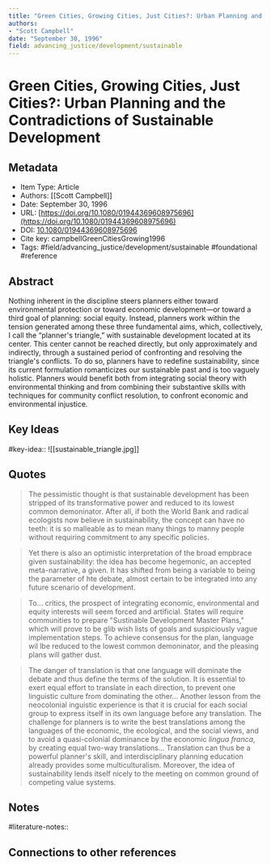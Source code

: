 ```yaml
---
title: "Green Cities, Growing Cities, Just Cities?: Urban Planning and the Contradictions of Sustainable Development"
authors:  
- "Scott Campbell"
date: "September 30, 1996"
field: advancing_justice/development/sustainable 
---
```


# Green Cities, Growing Cities, Just Cities?: Urban Planning and the Contradictions of Sustainable Development

## Metadata
* Item Type: Article
* Authors: [[Scott Campbell]]
* Date: September 30, 1996
* URL: [https://doi.org/10.1080/01944369608975696](https://doi.org/10.1080/01944369608975696)
* DOI: [10.1080/01944369608975696](https://doi.org/10.1080/01944369608975696)
* Cite key: campbellGreenCitiesGrowing1996
* Tags: 
#field/advancing_justice/development/sustainable 
#foundational 
#reference


## Abstract

Nothing inherent in the discipline steers planners either toward environmental protection or toward economic development—or toward a third goal of planning: social equity. Instead, planners work within the tension generated among these three fundamental aims, which, collectively, I call the “planner's triangle,” with sustainable development located at its center. This center cannot be reached directly, but only approximately and indirectly, through a sustained period of confronting and resolving the triangle's conflicts. To do so, planners have to redefine sustainability, since its current formulation romanticizes our sustainable past and is too vaguely holistic. Planners would benefit both from integrating social theory with environmental thinking and from combining their substantive skills with techniques for community conflict resolution, to confront economic and environmental injustice.


## Key Ideas
#key-idea:: ![[sustainable_triangle.jpg]]

## Quotes
> The pessimistic thought is that sustainable development has been stripped of its transformative power and reduced to its lowest common demoninator. After all, if both the World Bank and radical ecologists now believe in sustainability, the concept can have no teeth: it is so malleable as to mean many things to manny people without requiring commitment to any specific policies.

>  Yet there is also an optimistic interpretation of the broad empbrace given sustainability: the idea has become hegemonic, an accepted meta-narrative, a given. It has shifted from being a variable to being the parameter of hte debate, almost certain to be integrated into any future scenario of development.

> To... critics, the prospect of integrating economic, environmental and equity interests will seem forced and artificial. States will require communities to prepare "Sustinable Development Master Plans," which will prove to be glib wish lists of goals and suspiciously vague implementation steps. To achieve consensus for the plan, language wil lbe reduced to the lowest common demoninator, and the pleasing plans will gather dust.

>The danger of translation is that one language will dominate the debate and thus define the terms of the solution. It is essential to exert equal effort to translate in each direction, to prevent one linguistic culture from dominating the other... Another lesson from the neocolonial inguistic experience is that it is crucial for each social group to express itself in its own language before any translation. The challenge for planners is to write the best translations among the languages of the economic, the ecological, and the social views, and to avoid a quasi-colonial dominance by the economic *lingua franca*, by creating equal two-way translations... Translation can thus be a powerful planner's skill, and interdisciplinary planning education already provides some multiculturalism. Moreover, the idea of sustainability lends itself nicely to the meeting on common ground of competing value systems.
## Notes
#literature-notes:: 

## Connections to other references